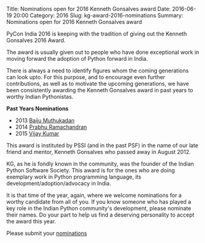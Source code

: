 Title: Nominations open for 2016 Kenneth Gonsalves award
Date: 2016-06-19 20:00
Category: 2016
Slug: kg-award-2016-nominations
Summary: Nominations open for 2016 Kenneth Gonsalves award

PyCon India 2016 is keeping with the tradition of giving out the Kenneth Gonsalves 2016 Award.

The award is usually given out to people who have done exceptional work in moving forward the adoption of Python forward in India.

There is always a need to identify figures whom the coming generations can look upto.
For this purpose, and to encourage even further contributions, as well as to motivate
the upcoming generations, we have been consistently awarding the Kenneth Gonsalves award
in past years to worthy Indian Pythonistas.

**Past Years Nominations**

- 2013    [Baiju Muthukadan](https://in.pycon.org/2013/blog/baijum-first-kenneth-gonsalves-award-recipient/)
- 2014    [Prabhu Ramachandran](https://in.pycon.org/2014/blog/prabhu-ramachandran-is-winner-of-kenneth-gonsalves-award-2014/)
- 2015    [Vijay Kumar](https://in.pycon.org/blog/2015/kg-award-winner.html)


This award is instituted by PSSI (and in the past PSF) in the name of our late friend and mentor,
Kenneth Gonsalves who passed away in August 2012.

KG, as he is fondly known in the community, was the founder of the Indian Python Software Society.
This award is for the ones who are doing exemplary work in Python programming language,
its development/adoption/advocacy in India.

It is that time of the year, again, where we welcome nominations for a worthy candidate from all of you.
If you know someone who has played a key role in the Indian Python community's development, please nominate their names.
Do your part to help us find a deserving personality to accept the award this year.

Please submit your [nominations](https://pssi.org.in/nomination/KG2016/)
